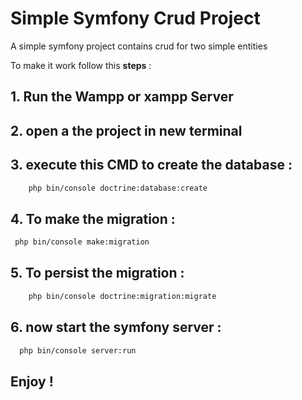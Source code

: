 # Simple Symfony Crud Project

A simple symfony project contains crud for two simple entities 

To make it work follow this **steps** : 
 
## 1. Run the Wampp or xampp Server 
 
## 2. open a the project in new terminal 
 
## 3. execute this CMD to create the database : 
  ```bash
	  php bin/console doctrine:database:create 
   ```
 
## 4. To make the migration :
   ```bash
	php bin/console make:migration 
   ```

##  5. To persist the migration : 
  ```bash
	  php bin/console doctrine:migration:migrate 
  ```

##  6. now start the symfony server : 
   ```bash
 	 php bin/console server:run 
  ```

## Enjoy ! 

